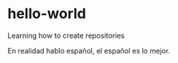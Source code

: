 # hello-world
Learning how to create repositories


En realidad hablo español, el español es lo mejor.
